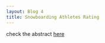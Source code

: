 ```yaml
---
layout: Blog 4
title: Snowboarding Athletes Rating
---
```

check the abstract [here](https://github.com/saurav193/Athlete_Rating)